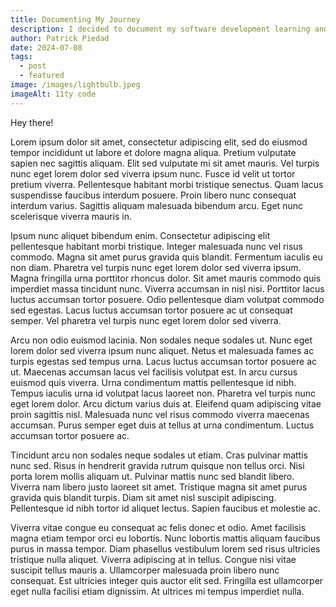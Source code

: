 ```yaml
---
title: Documenting My Journey
description: I decided to document my software development learning and here's why I think its important.
author: Patrick Piedad
date: 2024-07-08
tags:
  - post
  - featured
image: /images/lightbulb.jpeg
imageAlt: 11ty code
---
```


Hey there! 

Lorem ipsum dolor sit amet, consectetur adipiscing elit, sed do eiusmod tempor incididunt ut labore et dolore magna aliqua. Pretium vulputate sapien nec sagittis aliquam. Elit sed vulputate mi sit amet mauris. Vel turpis nunc eget lorem dolor sed viverra ipsum nunc. Fusce id velit ut tortor pretium viverra. Pellentesque habitant morbi tristique senectus. Quam lacus suspendisse faucibus interdum posuere. Proin libero nunc consequat interdum varius. Sagittis aliquam malesuada bibendum arcu. Eget nunc scelerisque viverra mauris in.

Ipsum nunc aliquet bibendum enim. Consectetur adipiscing elit pellentesque habitant morbi tristique. Integer malesuada nunc vel risus commodo. Magna sit amet purus gravida quis blandit. Fermentum iaculis eu non diam. Pharetra vel turpis nunc eget lorem dolor sed viverra ipsum. Magna fringilla urna porttitor rhoncus dolor. Sit amet mauris commodo quis imperdiet massa tincidunt nunc. Viverra accumsan in nisl nisi. Porttitor lacus luctus accumsan tortor posuere. Odio pellentesque diam volutpat commodo sed egestas. Lacus luctus accumsan tortor posuere ac ut consequat semper. Vel pharetra vel turpis nunc eget lorem dolor sed viverra.

Arcu non odio euismod lacinia. Non sodales neque sodales ut. Nunc eget lorem dolor sed viverra ipsum nunc aliquet. Netus et malesuada fames ac turpis egestas sed tempus urna. Lacus luctus accumsan tortor posuere ac ut. Maecenas accumsan lacus vel facilisis volutpat est. In arcu cursus euismod quis viverra. Urna condimentum mattis pellentesque id nibh. Tempus iaculis urna id volutpat lacus laoreet non. Pharetra vel turpis nunc eget lorem dolor. Arcu dictum varius duis at. Eleifend quam adipiscing vitae proin sagittis nisl. Malesuada nunc vel risus commodo viverra maecenas accumsan. Purus semper eget duis at tellus at urna condimentum. Luctus accumsan tortor posuere ac.

Tincidunt arcu non sodales neque sodales ut etiam. Cras pulvinar mattis nunc sed. Risus in hendrerit gravida rutrum quisque non tellus orci. Nisi porta lorem mollis aliquam ut. Pulvinar mattis nunc sed blandit libero. Viverra nam libero justo laoreet sit amet. Tristique magna sit amet purus gravida quis blandit turpis. Diam sit amet nisl suscipit adipiscing. Pellentesque id nibh tortor id aliquet lectus. Sapien faucibus et molestie ac.

Viverra vitae congue eu consequat ac felis donec et odio. Amet facilisis magna etiam tempor orci eu lobortis. Nunc lobortis mattis aliquam faucibus purus in massa tempor. Diam phasellus vestibulum lorem sed risus ultricies tristique nulla aliquet. Viverra adipiscing at in tellus. Congue nisi vitae suscipit tellus mauris a. Ullamcorper malesuada proin libero nunc consequat. Est ultricies integer quis auctor elit sed. Fringilla est ullamcorper eget nulla facilisi etiam dignissim. At ultrices mi tempus imperdiet nulla.


